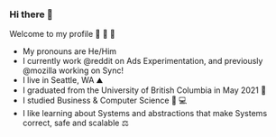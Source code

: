 ### Hi there 👋

Welcome to my profile 💃 🚀 🎉

- My pronouns are He/Him
- I currently work @reddit on Ads Experimentation, and previously @mozilla working on Sync!
- I live in Seattle, WA ⛰️
- I graduated from the University of British Columbia in May 2021 📖
- I studied Business & Computer Science 👔 💻
- I like learning about Systems and abstractions that make Systems correct, safe and scalable ⚖️
